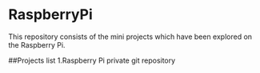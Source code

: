 # RaspberryPi
This repository consists of the mini projects which have been explored on the Raspberry Pi.

##Projects list
1.Raspberry Pi private git repository  

